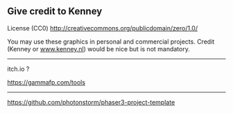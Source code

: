 ## Give credit to Kenney

License (CC0)
http://creativecommons.org/publicdomain/zero/1.0/

You may use these graphics in personal and commercial projects.
Credit (Kenney or www.kenney.nl) would be nice but is not mandatory.

- - -

itch.io ?

https://gammafp.com/tools


- - -

https://github.com/photonstorm/phaser3-project-template
